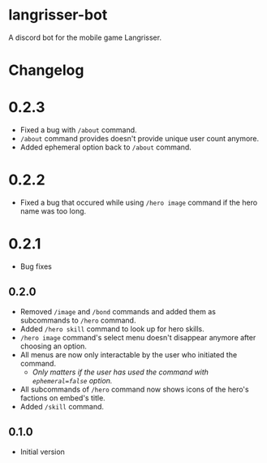 # langrisser-bot

A discord bot for the mobile game Langrisser.

# Changelog

# 0.2.3
- Fixed a bug with `/about` command.
- `/about` command provides doesn't provide unique user count anymore.
- Added ephemeral option back to `/about` command.
# 0.2.2
- Fixed a bug that occured while using `/hero image` command if the hero name was too long.

# 0.2.1
- Bug fixes

## 0.2.0
- Removed `/image` and `/bond` commands and added them as subcommands to `/hero` command.
- Added `/hero skill` command to look up for hero skills.
- `/hero image` command's select menu doesn't disappear anymore after choosing an option.
- All menus are now only interactable by the user who initiated the command.
  - *Only matters if the user has used the command with `ephemeral=false` option.*
- All subcommands of `/hero` command now shows icons of the hero's factions on embed's title.
- Added `/skill` command.

## 0.1.0
- Initial version